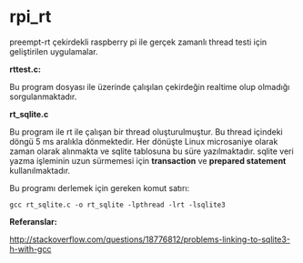 # rpi_rt

preempt-rt çekirdekli raspberry pi ile gerçek zamanlı thread testi için geliştirilen uygulamalar.


**rttest.c:**

Bu program dosyası ile üzerinde çalışılan çekirdeğin realtime olup olmadığı sorgulanmaktadır.

**rt_sqlite.c**

Bu program ile rt ile çalışan bir thread oluşturulmuştur. Bu thread içindeki döngü 5 ms aralıkla dönmektedir. Her dönüşte Linux microsaniye olarak zaman olarak alınmakta ve sqlite tablosuna bu süre yazılmaktadır. sqlite veri yazma işleminin uzun sürmemesi için **transaction** ve **prepared statement** kullanılmaktadır.

Bu programı derlemek için gereken komut satırı:

```
gcc rt_sqlite.c -o rt_sqlite -lpthread -lrt -lsqlite3
```

**Referanslar:**

http://stackoverflow.com/questions/18776812/problems-linking-to-sqlite3-h-with-gcc





